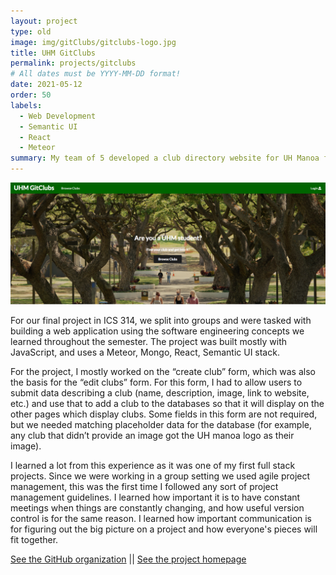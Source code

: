 ```yaml
---
layout: project
type: old
image: img/gitClubs/gitclubs-logo.jpg
title: UHM GitClubs
permalink: projects/gitclubs
# All dates must be YYYY-MM-DD format!
date: 2021-05-12
order: 50
labels:
  - Web Development
  - Semantic UI
  - React
  - Meteor
summary: My team of 5 developed a club directory website for UH Manoa for our ICS 314 final project.
---
```


<img class="ui large right floated rounded image" src="../img/gitClubs/gitclubs.png">

For our final project in ICS 314, we split into groups and were tasked with building a web application using the software engineering concepts we learned throughout the semester. The project was built mostly with JavaScript, and uses a Meteor, Mongo, React, Semantic UI stack. 

For the project, I mostly worked on the “create club” form, which was also the basis for the “edit clubs” form. For this form, I had to allow users to submit data describing a club (name, description, image, link to website, etc.) and use that to add a club to the databases so that it will display on the other pages which display clubs. Some fields in this form are not required, but we needed matching placeholder data for the database (for example, any club that didn’t provide an image got the UH manoa logo as their image). 

I learned a lot from this experience as it was one of my first full stack projects. Since we were working in a group setting we used agile project management, this was the first time I followed any sort of project management guidelines. I learned how important it is to have constant meetings when things are constantly changing, and how useful version control is for the same reason. I learned how important communication is for figuring out the big picture on a project and how everyone's pieces will fit together.

[See the GitHub organization](https://github.com/uhm-gitclubs) 
||
[See the project homepage](https://uhm-gitclubs.github.io/)






